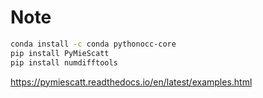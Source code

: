 # Note

```bash
conda install -c conda pythonocc-core
pip install PyMieScatt
pip install numdifftools
```

<https://pymiescatt.readthedocs.io/en/latest/examples.html>
